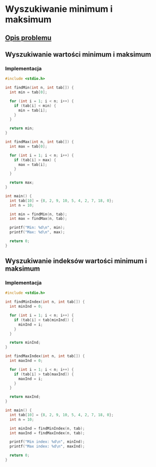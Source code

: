# Wyszukiwanie minimum i maksimum

## [Opis problemu](../../../../algorithms/searching/min-or-max.md)


## Wyszukiwanie wartości minimum i maksimum

### Implementacja

```c linenums="1"
#include <stdio.h>

int findMin(int n, int tab[]) {
  int min = tab[0];

  for (int i = 1; i < n; i++) {
    if (tab[i] < min) {
      min = tab[i];
    }
  }

  return min;
}

int findMax(int n, int tab[]) {
  int max = tab[0];

  for (int i = 1; i < n; i++) {
    if (tab[i] > max) {
      max = tab[i];
    }
  }

  return max;
}

int main() {
  int tab[10] = {8, 2, 9, 10, 5, 4, 2, 7, 18, 0};
  int n = 10;

  int min = findMin(n, tab);
  int max = findMax(n, tab);

  printf("Min: %d\n", min);
  printf("Max: %d\n", max);

  return 0;
}
```


## Wyszukiwanie indeksów wartości minimum i maksimum

### Implementacja

```c linenums="1"
#include <stdio.h>

int findMinIndex(int n, int tab[]) {
  int minInd = 0;

  for (int i = 1; i < n; i++) {
    if (tab[i] < tab[minInd]) {
      minInd = i;
    }
  }

  return minInd;
}

int findMaxIndex(int n, int tab[]) {
  int maxInd = 0;

  for (int i = 1; i < n; i++) {
    if (tab[i] > tab[maxInd]) {
      maxInd = i;
    }
  }

  return maxInd;
}

int main() {
  int tab[10] = {8, 2, 9, 10, 5, 4, 2, 7, 18, 0};
  int n = 10;

  int minInd = findMinIndex(n, tab);
  int maxInd = findMaxIndex(n, tab);

  printf("Min index: %d\n", minInd);
  printf("Max index: %d\n", maxInd);

  return 0;
}
```

